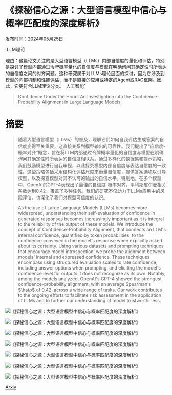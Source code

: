# 《探秘信心之源：大型语言模型中信心与概率匹配度的深度解析》

发布时间：2024年05月25日

`LLM理论

理由：这篇论文关注的是大型语言模型（LLMs）内部自信度的量化和评估，特别是探讨了模型内部通过令牌概率量化的自信度与模型在明确询问其确定性时所表达的自信度之间的对齐问题。这种研究属于对LLMs理论层面的探讨，因为它涉及到模型的内部机制和性能评估，而不是直接的应用或特定的Agent或RAG框架。因此，它更符合LLM理论分类。` `人工智能`

> Confidence Under the Hood: An Investigation into the Confidence-Probability Alignment in Large Language Models

# 摘要

> 随着大型语言模型（LLMs）的普及，理解它们如何自我评估生成答案的自信度变得至关重要，这直接关系到模型输出的可靠性。我们提出了“自信度-概率对齐”概念，旨在将LLM内部通过令牌概率量化的自信度与模型在明确询问其确定性时所表达的自信度相联系。通过多样化的数据集和提示策略，我们鼓励模型进行自我审视，以此探究模型内部自信度与表达自信度的一致性。这些策略包括采用结构化评估尺度来衡量自信度，提供答案选项以引导模型，以及探查模型对其不认可的输出的自信水平。特别地，在多个模型中，OpenAI的GPT-4表现出了最佳的自信度-概率对齐，平均斯皮尔曼相关系数达到0.42，覆盖了多种任务。我们的研究不仅助力于LLMs应用中的风险评估，也深化了我们对模型可信度的认识。

> As the use of Large Language Models (LLMs) becomes more widespread, understanding their self-evaluation of confidence in generated responses becomes increasingly important as it is integral to the reliability of the output of these models. We introduce the concept of Confidence-Probability Alignment, that connects an LLM's internal confidence, quantified by token probabilities, to the confidence conveyed in the model's response when explicitly asked about its certainty. Using various datasets and prompting techniques that encourage model introspection, we probe the alignment between models' internal and expressed confidence. These techniques encompass using structured evaluation scales to rate confidence, including answer options when prompting, and eliciting the model's confidence level for outputs it does not recognize as its own. Notably, among the models analyzed, OpenAI's GPT-4 showed the strongest confidence-probability alignment, with an average Spearman's $\hatρ$ of 0.42, across a wide range of tasks. Our work contributes to the ongoing efforts to facilitate risk assessment in the application of LLMs and to further our understanding of model trustworthiness.

![《探秘信心之源：大型语言模型中信心与概率匹配度的深度解析》](../../../paper_images/2405.16282/Flowchart.png)

![《探秘信心之源：大型语言模型中信心与概率匹配度的深度解析》](../../../paper_images/2405.16282/Intro_Diagram.png)

![《探秘信心之源：大型语言模型中信心与概率匹配度的深度解析》](../../../paper_images/2405.16282/verbalized_certainty_graph.png)

![《探秘信心之源：大型语言模型中信心与概率匹配度的深度解析》](../../../paper_images/2405.16282/internal_confidence_graph.png)

![《探秘信心之源：大型语言模型中信心与概率匹配度的深度解析》](../../../paper_images/2405.16282/Appendix_diagram.png)

![《探秘信心之源：大型语言模型中信心与概率匹配度的深度解析》](../../../paper_images/2405.16282/verbalized_certainty_graph_bar_gpt3.png)

![《探秘信心之源：大型语言模型中信心与概率匹配度的深度解析》](../../../paper_images/2405.16282/internal_confidence_graph_gpt3.png)

[Arxiv](https://arxiv.org/abs/2405.16282)